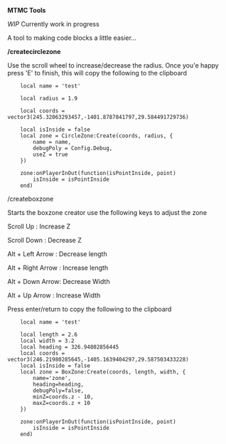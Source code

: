 **MTMC Tools**

*WIP* Currently work in progress

A tool to making code blocks a little easier...

**/createcirclezone**

Use the scroll wheel to increase/decrease the radius. 
Once you'e happy press 'E' to finish, this will copy the following to the clipboard

        local name = 'test'

        local radius = 1.9 

        local coords = vector3(245.32063293457,-1401.8787841797,29.584491729736) 

        local isInside = false
        local zone = CircleZone:Create(coords, radius, {
            name = name,
            debugPoly = Config.Debug,
            useZ = true
        })
        
        zone:onPlayerInOut(function(isPointInside, point)
            isInside = isPointInside
        end)
        

/createboxzone

Starts the boxzone creator use the following keys to adjust the zone

Scroll Up : Increase Z

Scroll Down : Decrease Z

Alt + Left Arrow : Decrease length

Alt + Right Arrow : Increase length

Alt + Down Arrow: Decrease Width

Alt + Up Arrow : Increase Width


Press enter/return to copy the following to the clipboard


        local name = 'test'

        local length = 2.6
        local width = 3.2
        local heading = 326.94802856445
        local coords = vector3(246.21980285645,-1405.1639404297,29.587503433228)
        local isInside = false
        local zone = BoxZone:Create(coords, length, width, {
            name='zone',
            heading=heading,
            debugPoly=false,
            minZ=coords.z - 10,
            maxZ=coords.z + 10
        })

        zone:onPlayerInOut(function(isPointInside, point)
            isInside = isPointInside
        end)
        
